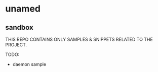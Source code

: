 # unamed

## sandbox

THIS REPO CONTAINS ONLY SAMPLES & SNIPPETS RELATED TO THE PROJECT.

TODO:
 - daemon sample
